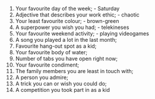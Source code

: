 1) Your favourite day of the week; - Saturday
2) Adjective that describes your work ethic; - chaotic
3) Your least favourite colour; - brown-green
4) A superpower you wish you had; - telekineses
5) Your favourite weekend activity; - playing videogames
6) A song you played a lot in the last month; 
7) Favourite hang-out spot as a kid; 
8) Your favourite body of water; 
9) Number of tabs you have open right now; 
10) Your favourite condiment; 
11) The family members you are least in touch with; 
12) A person you admire; 
13) A trick you can or wish you could do; 
14) A competition you took part in as a kid
